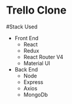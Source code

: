 # Trello Clone

#Stack Used
- Front End 
  - React
  - Redux
  - React Router V4
  - Material UI
- Back End
  - Node
  - Express
  - Axios
  - MongoDb
